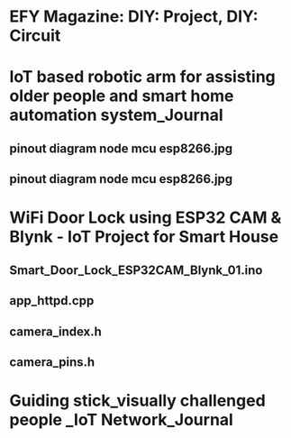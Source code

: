 # EFY Magazine: DIY: Project, DIY: Circuit
# IoT based robotic arm for assisting older people and smart home automation system_Journal
## pinout diagram node mcu esp8266.jpg
## pinout diagram node mcu esp8266.jpg
# WiFi Door Lock using ESP32 CAM & Blynk - IoT Project for Smart House
## Smart_Door_Lock_ESP32CAM_Blynk_01.ino
## app_httpd.cpp
## camera_index.h
## camera_pins.h
# Guiding stick_visually challenged people _IoT Network_Journal

